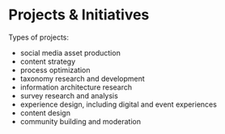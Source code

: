 # Projects & Initiatives



Types of projects:

* social media asset production
* content strategy
* process optimization
* taxonomy research and development
* information architecture research
* survey research and analysis
* experience design, including digital and event experiences
* content design
* community building and moderation

###
